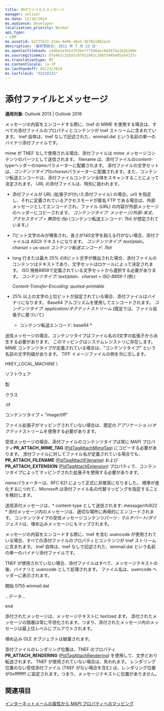 ```yaml
---
title: 添付ファイルとメッセージ
manager: soliver
ms.date: 11/16/2014
ms.audience: Developer
localization_priority: Normal
api_type:
- COM
ms.assetid: b2f2fb72-23ae-4e0b-a8a1-3b78a1862acb
description: '最終更新日: 2011 年 7 月 23 日'
ms.openlocfilehash: c4dbe1a761a753bef77168aec8d2674a1b2b100e
ms.sourcegitcommit: 8fe462c32b91c87911942c188f3445e85a54137c
ms.translationtype: MT
ms.contentlocale: ja-JP
ms.lasthandoff: 04/23/2019
ms.locfileid: "32318131"
---
```

# <a name="attached-files-and-messages"></a>添付ファイルとメッセージ

  
  
**適用対象**: Outlook 2013 | Outlook 2016 
  
メッセージの内容をエンコードする際に、tnef の MIME を使用する場合は、すべての添付ファイルのプロパティとコンテンツが tnef ストリームに含まれています。 tnef 自体は、tnef なしで記述された、winmail.dat という名前の単一のバイナリ添付ファイルです。 
  
mime が TNEF なしで使用される場合、添付ファイルは mime メッセージコンテンツのパーツとして送信されます。 filename は、添付ファイルの*content-type*ヘッダーの*name*パラメーターに配置されます。 添付ファイルの文字セットは、*コンテンツタイプ*の*charset*パラメーターに配置されます。また、コンテンツ転送エンコードは、添付ファイルコンテンツ全体をスキャンすることによって決定されます。 URL の添付ファイルは、特別に扱われます。 
  
- 添付ファイルが URL (拡張子が付いた添付ファイル) の場合。url) を指定し、それに定義されているアクセスモードが匿名 FTP である場合は、外部メッセージとしてエンコードされ、ファイル (URL) の内容が外部メッセージのヘッダーにコピーされます。 *コンテンツタイプ: メッセージ/外部-本文、アクセスタイプ = 無効化-ftp* (コンテンツ転送エンコード: 7bit が想定されています。) 
    
- 7ビット文字のみが検索され、長さが140文字を超える行がない場合、添付ファイルは ASCII テキストになります。 *コンテンツタイプ: text/plain。charset = us-ascii コンテンツ転送エンコード: 7bit* 
    
- long 行または最大 25% の8ビット文字が検出された場合、添付ファイルのコンテンツはテキストであり、文字セットはロケールによって決定されます。 ISO 規格8859で定義されている文字セットから選択する必要があります。 *コンテンツタイプ: text/plain、charset = ISO-8859-1* (例:) 
    
     *Content-Transfer-Encoding: quoted-printable* 
    
- 25% 以上の文字の上位ビットが設定されている場合、添付ファイルはバイナリになります。 Base64 アルゴリズムを使用してエンコードされます。 *コンテンツタイプ: application/オクテットストリーム* (既定では、ファイル拡張子に基づいて) 
    
     * コンテンツ転送エンコード: base64 * 
    
送信メッセージの場合、コンテンツタイプはファイル名の3文字の拡張子から派生する必要があります。 このマッピングはシステムレジストリに存在します。MIME コンテンツタイプが定義されている場合は、"コンテンツタイプ" という名前の文字列値があります。 TIFF イメージファイルの例を次に示します。
  
HKEY_LOCAL_MACHINE \
  
ソフトウェア
  
製
  
クラス
  
.tif
  
コンテンツタイプ = "image/tiff"
  
ファイル拡張子がマッピングされていない場合は、既定の*アプリケーション/オクテット*ストリームを使用する必要があります。 
  
受信メッセージの場合、添付ファイルのコンテンツタイプは常に MAPI プロパティ**PR_ATTACH_MIME_TAG** ([PidTagAttachMimeTag](pidtagattachmimetag-canonical-property.md)) にコピーする必要があります。 添付ファイルに対してファイル名が定義されている場合でも、 **PR_ATTACH_FILENAME** ([PidTagAttachFilename](pidtagattachfilename-canonical-property.md)) および**PR_ATTACH_EXTENSION** ([PidTagAttachExtension](pidtagattachextension-canonical-property.md)) プロパティで、コンテンツタイプによってマッピングされた拡張子を使用する必要があります。.
  
*name*パラメーターは、RFC 821 によって正式に非推奨になりました。 標準が進化するにつれて、Microsoft は添付ファイル名の代替マッピングを指定することを検討します。 
  
送信添付メッセージは、* content-type として送信されます: message/rfc822 * 添付メッセージ内のメッセージは、適切な場所に再帰的にエンコードされます。 コンテンツタイプの受信メッセージコンテンツパーツ *: マルチパート/ダイジェスト*は、埋め込みメッセージにもマップされます。 
  
メッセージの内容をエンコードする際に、tnef を含む uuencode が使用されている場合、すべての添付ファイルのプロパティとコンテンツが tnef ストリームに含まれます。 tnef 自体は、tnef なしで記述された、winmail.dat という名前の単一のバイナリ添付ファイルです。
  
TNEF が使用されていない場合、添付ファイルはすべて、メッセージテキストの後、バイナリと uuencode として処理されます。 ファイル名は、uuencode ヘッダーに表示されます。
  
 開始 0755 winmail.dat 
  
 ...データ... 
  
 end 
  
添付されたメッセージは、メッセージテキストに textized ます。 添付されたメッセージの階層は常に平坦化されます。つまり、添付されたメッセージ内のメッセージは最上位レベルにプルアウトされます。
  
埋め込み OLE オブジェクトは破棄されます。
  
添付ファイルのレンダリング位置は、TNEF のプロパティ**PR_ATTACH_RENDERING** ([PidTagAttachRendering](pidtagattachrendering-canonical-property.md)) を使用して、文字どおり転送されます。 TNEF が使用されていない場合は、失われます。 レンダリング位置のない受信添付ファイル (TNEF がない場合を含む) は、レンダリング位置が0xffffffff に設定されます。つまり、メッセージテキストに位置がありません。
  
## <a name="see-also"></a>関連項目



[インターネットメールの属性から MAPI プロパティへのマッピング](mapping-of-internet-mail-attributes-to-mapi-properties.md)

